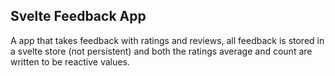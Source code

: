 ## Svelte Feedback App

A app that takes feedback with ratings and reviews, all feedback is stored in a svelte store (not persistent) and both the ratings average and count are written to be reactive values.
